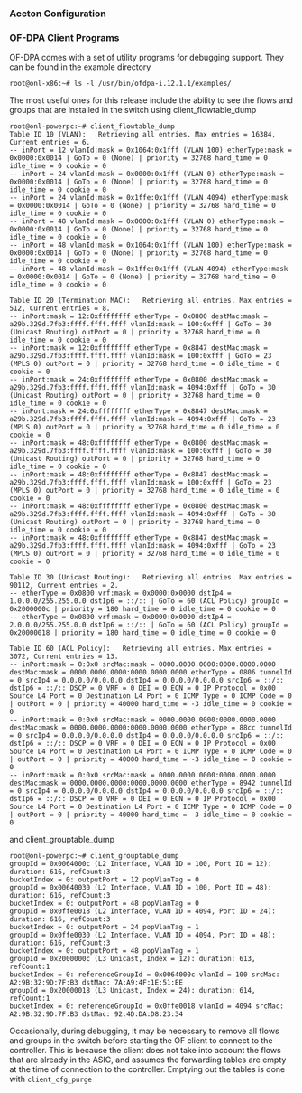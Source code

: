 ### Accton Configuration


### OF-DPA Client Programs

OF-DPA comes with a set of utility programs for debugging support. They can be found in the example directory

    root@onl-x86:~# ls -l /usr/bin/ofdpa-i.12.1.1/examples/

The most useful ones for this release include the ability to see the flows and groups that are installed in the switch using client_flowtable_dump

    root@onl-powerpc:~# client_flowtable_dump 
    Table ID 10 (VLAN):   Retrieving all entries. Max entries = 16384, Current entries = 6.
    -- inPort = 12 vlanId:mask = 0x1064:0x1fff (VLAN 100) etherType:mask = 0x0000:0x0014 | GoTo = 0 (None) | priority = 32768 hard_time = 0 idle_time = 0 cookie = 0
    -- inPort = 24 vlanId:mask = 0x0000:0x1fff (VLAN 0) etherType:mask = 0x0000:0x0014 | GoTo = 0 (None) | priority = 32768 hard_time = 0 idle_time = 0 cookie = 0
    -- inPort = 24 vlanId:mask = 0x1ffe:0x1fff (VLAN 4094) etherType:mask = 0x0000:0x0014 | GoTo = 0 (None) | priority = 32768 hard_time = 0 idle_time = 0 cookie = 0
    -- inPort = 48 vlanId:mask = 0x0000:0x1fff (VLAN 0) etherType:mask = 0x0000:0x0014 | GoTo = 0 (None) | priority = 32768 hard_time = 0 idle_time = 0 cookie = 0
    -- inPort = 48 vlanId:mask = 0x1064:0x1fff (VLAN 100) etherType:mask = 0x0000:0x0014 | GoTo = 0 (None) | priority = 32768 hard_time = 0 idle_time = 0 cookie = 0
    -- inPort = 48 vlanId:mask = 0x1ffe:0x1fff (VLAN 4094) etherType:mask = 0x0000:0x0014 | GoTo = 0 (None) | priority = 32768 hard_time = 0 idle_time = 0 cookie = 0

    Table ID 20 (Termination MAC):   Retrieving all entries. Max entries = 512, Current entries = 8.
    -- inPort:mask = 12:0xffffffff etherType = 0x0800 destMac:mask = a29b.329d.7fb3:ffff.ffff.ffff vlanId:mask = 100:0xfff | GoTo = 30 (Unicast Routing) outPort = 0 | priority = 32768 hard_time = 0 idle_time = 0 cookie = 0
    -- inPort:mask = 12:0xffffffff etherType = 0x8847 destMac:mask = a29b.329d.7fb3:ffff.ffff.ffff vlanId:mask = 100:0xfff | GoTo = 23 (MPLS 0) outPort = 0 | priority = 32768 hard_time = 0 idle_time = 0 cookie = 0
    -- inPort:mask = 24:0xffffffff etherType = 0x0800 destMac:mask = a29b.329d.7fb3:ffff.ffff.ffff vlanId:mask = 4094:0xfff | GoTo = 30 (Unicast Routing) outPort = 0 | priority = 32768 hard_time = 0 idle_time = 0 cookie = 0
    -- inPort:mask = 24:0xffffffff etherType = 0x8847 destMac:mask = a29b.329d.7fb3:ffff.ffff.ffff vlanId:mask = 4094:0xfff | GoTo = 23 (MPLS 0) outPort = 0 | priority = 32768 hard_time = 0 idle_time = 0 cookie = 0
    -- inPort:mask = 48:0xffffffff etherType = 0x0800 destMac:mask = a29b.329d.7fb3:ffff.ffff.ffff vlanId:mask = 100:0xfff | GoTo = 30 (Unicast Routing) outPort = 0 | priority = 32768 hard_time = 0 idle_time = 0 cookie = 0
    -- inPort:mask = 48:0xffffffff etherType = 0x8847 destMac:mask = a29b.329d.7fb3:ffff.ffff.ffff vlanId:mask = 100:0xfff | GoTo = 23 (MPLS 0) outPort = 0 | priority = 32768 hard_time = 0 idle_time = 0 cookie = 0
    -- inPort:mask = 48:0xffffffff etherType = 0x0800 destMac:mask = a29b.329d.7fb3:ffff.ffff.ffff vlanId:mask = 4094:0xfff | GoTo = 30 (Unicast Routing) outPort = 0 | priority = 32768 hard_time = 0 idle_time = 0 cookie = 0
    -- inPort:mask = 48:0xffffffff etherType = 0x8847 destMac:mask = a29b.329d.7fb3:ffff.ffff.ffff vlanId:mask = 4094:0xfff | GoTo = 23 (MPLS 0) outPort = 0 | priority = 32768 hard_time = 0 idle_time = 0 cookie = 0

    Table ID 30 (Unicast Routing):   Retrieving all entries. Max entries = 90112, Current entries = 2.
    -- etherType = 0x0800 vrf:mask = 0x0000:0x0000 dstIp4 = 1.0.0.0/255.255.0.0 dstIp6 = ::/:: | GoTo = 60 (ACL Policy) groupId = 0x2000000c | priority = 180 hard_time = 0 idle_time = 0 cookie = 0
    -- etherType = 0x0800 vrf:mask = 0x0000:0x0000 dstIp4 = 2.0.0.0/255.255.0.0 dstIp6 = ::/:: | GoTo = 60 (ACL Policy) groupId = 0x20000018 | priority = 180 hard_time = 0 idle_time = 0 cookie = 0

    Table ID 60 (ACL Policy):   Retrieving all entries. Max entries = 3072, Current entries = 13.
    -- inPort:mask = 0:0x0 srcMac:mask = 0000.0000.0000:0000.0000.0000 destMac:mask = 0000.0000.0000:0000.0000.0000 etherType = 0806 tunnelId = 0 srcIp4 = 0.0.0.0/0.0.0.0 dstIp4 = 0.0.0.0/0.0.0.0 srcIp6 = ::/:: dstIp6 = ::/:: DSCP = 0 VRF = 0 DEI = 0 ECN = 0 IP Protocol = 0x00 Source L4 Port = 0 Destination L4 Port = 0 ICMP Type = 0 ICMP Code = 0 | outPort = 0 | priority = 40000 hard_time = -3 idle_time = 0 cookie = 0
    -- inPort:mask = 0:0x0 srcMac:mask = 0000.0000.0000:0000.0000.0000 destMac:mask = 0000.0000.0000:0000.0000.0000 etherType = 88cc tunnelId = 0 srcIp4 = 0.0.0.0/0.0.0.0 dstIp4 = 0.0.0.0/0.0.0.0 srcIp6 = ::/:: dstIp6 = ::/:: DSCP = 0 VRF = 0 DEI = 0 ECN = 0 IP Protocol = 0x00 Source L4 Port = 0 Destination L4 Port = 0 ICMP Type = 0 ICMP Code = 0 | outPort = 0 | priority = 40000 hard_time = -3 idle_time = 0 cookie = 0
    -- inPort:mask = 0:0x0 srcMac:mask = 0000.0000.0000:0000.0000.0000 destMac:mask = 0000.0000.0000:0000.0000.0000 etherType = 8942 tunnelId = 0 srcIp4 = 0.0.0.0/0.0.0.0 dstIp4 = 0.0.0.0/0.0.0.0 srcIp6 = ::/:: dstIp6 = ::/:: DSCP = 0 VRF = 0 DEI = 0 ECN = 0 IP Protocol = 0x00 Source L4 Port = 0 Destination L4 Port = 0 ICMP Type = 0 ICMP Code = 0 | outPort = 0 | priority = 40000 hard_time = -3 idle_time = 0 cookie = 0

and client_grouptable_dump

    root@onl-powerpc:~# client_grouptable_dump 
    groupId = 0x0064000c (L2 Interface, VLAN ID = 100, Port ID = 12): duration: 616, refCount:3
	bucketIndex = 0: outputPort = 12 popVlanTag = 0 
    groupId = 0x00640030 (L2 Interface, VLAN ID = 100, Port ID = 48): duration: 616, refCount:3
	bucketIndex = 0: outputPort = 48 popVlanTag = 0 
    groupId = 0x0ffe0018 (L2 Interface, VLAN ID = 4094, Port ID = 24): duration: 616, refCount:3
	bucketIndex = 0: outputPort = 24 popVlanTag = 1 
    groupId = 0x0ffe0030 (L2 Interface, VLAN ID = 4094, Port ID = 48): duration: 616, refCount:3
	bucketIndex = 0: outputPort = 48 popVlanTag = 1 
    groupId = 0x2000000c (L3 Unicast, Index = 12): duration: 613, refCount:1
	bucketIndex = 0: referenceGroupId = 0x0064000c vlanId = 100 srcMac: A2:9B:32:9D:7F:B3 dstMac: 7A:A9:4F:1E:51:EE 
    groupId = 0x20000018 (L3 Unicast, Index = 24): duration: 614, refCount:1
	bucketIndex = 0: referenceGroupId = 0x0ffe0018 vlanId = 4094 srcMac: A2:9B:32:9D:7F:B3 dstMac: 92:4D:DA:D8:23:34 

Occasionally, during debugging, it may be necessary to remove all flows and groups in the switch before starting the OF client to connect to the controller. This is because the client does not take into account the flows that are already in the ASIC, and assumes the forwarding tables are empty at the time of connection to the controller. Emptying out the tables is done with `client_cfg_purge`



